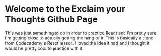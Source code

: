 # Welcome to the Exclaim your Thoughts Github Page

This was just something to do in order to practice React and I'm pretty sure I'm getting close to actually getting the hang of it. This is basically a clone from Codecademy's React lesson. I loved the idea it had and I thought it would be pretty cool to practice with it.
